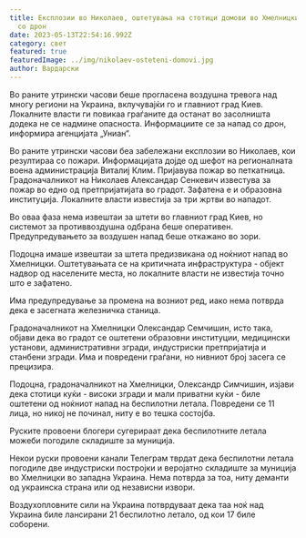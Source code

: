 ```yaml
---
title: Експлозии во Николаев, оштетувања на стотици домови во Хмелницки по напад
  со дрон
date: 2023-05-13T22:54:16.992Z
category: свет
featured: true
featuredImage: ../img/nikolaev-osteteni-domovi.jpg
author: Вардарски
---
```

Во раните утрински часови беше прогласена воздушна тревога над многу региони на Украина, вклучувајќи го и главниот град Киев. Локалните власти ги повикаа граѓаните да останат во засолништа додека не се надмине опасноста. Информациите се за напад со дрон, информира агенцијата „Униан“.

Во раните утрински часови беа забележани експлозии во Николаев, кои резултираа со пожари. Информацијата дојде од шефот на регионалната воена администрација Виталиј Клим. Пријавува пожар во петкатница. Градоначалникот на Николаев Александар Сенкевич известува за пожар во едно од претпријатијата во градот. Зафатена е и образовна институција. Локалните власти известија за три жртви во нападот.

Во оваа фаза нема извештаи за штети во главниот град Киев, но системот за противвоздушна одбрана беше оперативен. Предупредувањето за воздушен напад беше откажано во зори.

Подоцна имаше извештаи за штета предизвикана од ноќниот напад во Хмелницки. Оштетувањата се на критичната инфраструктура - објект надвор од населените места, но локалните власти не известија точно што е зафатено.

Има предупредување за промена на возниот ред, иако нема потврда дека е засегната железничка станица.

Градоначалникот на Хмелницки Олександар Семчишин, исто така, објави дека во градот се оштетени образовни институции, медицински установи, административни згради, индустриски претпријатија и станбени згради. Има и повредени граѓани, но нивниот број засега се прецизира.

Подоцна, градоначалникот на Хмелницки, Олександр Симчишин, изјави дека стотици куќи - високи згради и мали приватни куќи - биле оштетени од ноќниот напад на беспилотни летала. Повредени се 11 лица, но никој не починал, ниту е во тешка состојба.

Руските провоени блогери сугерираат дека беспилотните летала можеби погодиле складиште за муниција.

Некои руски провоени канали Телеграм тврдат дека беспилотни летала погодиле две индустриски постројки и веројатно складиште за муниција во Хмелницки во западна Украина. Нема потврда за тоа, ниту деманти од украинска страна или од независни извори.

Воздухопловните сили на Украина потврдуваат дека таа ноќ над Украина биле лансирани 21 беспилотно летало, од кои 17 биле соборени.